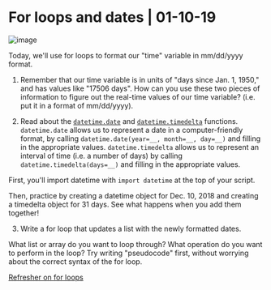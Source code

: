 # For loops and dates | 01-10-19

![image](https://upload.wikimedia.org/wikipedia/commons/2/2c/For_loop.png)

Today, we'll use for loops to format our "time" variable in mm/dd/yyyy format.

1. Remember that our time variable is in units of "days since Jan. 1, 1950," and has values like "17506 days".
How can you use these two pieces of information to figure out the real-time values of our time variable? (i.e. put it in a format of mm/dd/yyyy). 

2. Read about the [`datetime.date`](https://www.w3schools.com/python/python_datetime.asp) and [`datetime.timedelta`](https://www.journaldev.com/23334/python-timedelta) functions. `datetime.date` allows us to represent a date in a computer-friendly format, by calling `datetime.date(year=__, month=__, day=__)` and filling in the appropriate values. 
`datetime.timedelta` allows us to represent an interval of time (i.e. a number of days) by calling `datetime.timedelta(days=__)` and filling in the appropriate values.

  First, you'll import datetime with `import datetime` at the top of your script.
  
  Then, practice by creating a datetime object for Dec. 10, 2018 and creating a timedelta object for 31 days. See what happens when you add them together!
  
3. Write a for loop that updates a list with the newly formatted dates. 

  What list or array do you want to loop through?
  What operation do you want to perform in the loop?
  Try writing "pseudocode" first, without worrying about the correct syntax of the for loop.
  
  [Refresher on for loops](https://www.w3schools.com/python/python_for_loops.asp)


